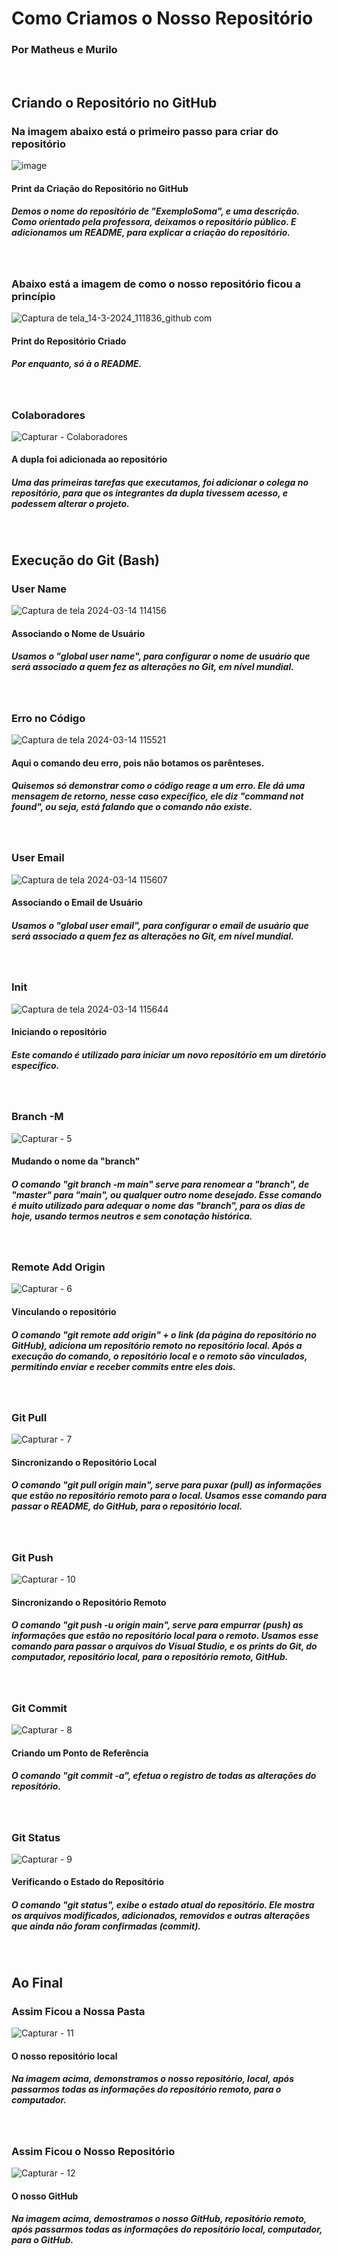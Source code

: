 <h1>Como Criamos o Nosso Repositório</h1>
<h3>Por Matheus e Murilo</h3>
<br>

<h2>Criando o Repositório no GitHub</h2>
<h3>Na imagem abaixo está o primeiro passo para criar do repositório</h3>

![image](https://github.com/MatheusHenriqueGCampos/ExemploSoma/assets/160675046/8ead05b2-eda9-4349-942a-cefad0d62b53)
<h4>Print da Criação do Repositório no GitHub</h4>
<h5>Demos o nome do repositório de "ExemploSoma", e uma descrição.
Como orientado pela professora, deixamos o repositório público. E adicionamos um README, para explicar a criação do repositório.</h5>
<br>

<h3>Abaixo está a imagem de como o nosso repositório ficou a princípio</h3>

![Captura de tela_14-3-2024_111836_github com](https://github.com/MatheusHenriqueGCampos/ExemploSoma/assets/160675046/0f00085a-7376-4df1-a41a-44bbd3e8ff66)
<h4>Print do Repositório Criado</h4>
<h5>Por enquanto, só à o README.</h5>
<br>

<h3>Colaboradores</h3>

![Capturar - Colaboradores](https://github.com/MatheusHenriqueGCampos/ExemploSoma/assets/160954457/97839fae-4dd2-4e75-9ab2-906342d41daa)
<h4>A dupla foi adicionada ao repositório</h4>
<h5>Uma das primeiras tarefas que executamos, foi adicionar o colega no repositório, para que os integrantes da dupla tivessem acesso, e podessem alterar o projeto.</h5>
<br>

<h2>Execução do Git (Bash)</h2>
<h3>User Name</h3>

![Captura de tela 2024-03-14 114156](https://github.com/MatheusHenriqueGCampos/ExemploSoma/assets/160675046/b731f951-654a-46bb-a625-78adce716356)
<h4>Associando o Nome de Usuário</h4>
<h5>Usamos o "global user name", para configurar o nome de usuário que será associado a quem fez as alterações no Git, em nível mundial.</h5>
<br>

<h3>Erro no Código</h3>

![Captura de tela 2024-03-14 115521](https://github.com/MatheusHenriqueGCampos/ExemploSoma/assets/160675046/47d4c624-9a29-4d19-a38a-c773dfab59ff)
<h4>Aqui o comando deu erro, pois não botamos os parênteses.</h4>
<h5>Quisemos só demonstrar como o código reage a um erro. Ele dá uma mensagem de retorno, nesse caso expecífico, ele diz "command not found", ou seja, está falando que o comando não existe.</h5>
<br>

<h3>User Email</h3>

![Captura de tela 2024-03-14 115607](https://github.com/MatheusHenriqueGCampos/ExemploSoma/assets/160675046/320369f8-17a3-422e-ab42-bac078dedc91)
<h4>Associando o Email de Usuário</h4>
<h5>Usamos o "global user email", para configurar o email de usuário que será associado a quem fez as alterações no Git, em nível mundial.</h5>
<br>

<h3>Init</h3>

![Captura de tela 2024-03-14 115644](https://github.com/MatheusHenriqueGCampos/ExemploSoma/assets/160675046/2fea4366-e59f-4d47-b0e4-487aed81d9aa)
<h4>Iniciando o repositório</h4>
<h5>Este comando é utilizado para iniciar um novo repositório em um diretório específico.</h5>
<br>

<h3>Branch -M</h3>

![Capturar - 5](https://github.com/MatheusHenriqueGCampos/ExemploSoma/assets/160675046/f9e41212-dbde-44ca-b7d3-a5fe6da73599)
<h4>Mudando o nome da "branch"</h4>
<h5>O comando "git branch -m main" serve para renomear a "branch",  de "master" para "main", ou qualquer outro nome desejado.  Esse comando é muito utilizado para adequar o nome das "branch", para os dias de hoje, usando termos neutros e sem conotação histórica.</h5>
<br>

<h3>Remote Add Origin</h3>

![Capturar - 6](https://github.com/MatheusHenriqueGCampos/ExemploSoma/assets/160675046/d13163b3-9475-48de-b5eb-cf75d90ab4bc)
<h4>Vinculando o repositório</h4>
<h5>O comando "git remote add origin" + o link (da página do repositório no GitHub), adiciona um repositório remoto no repositório local. Após a execução do comando, o repositório local e o remoto são vinculados, permitindo enviar e receber commits entre eles dois.</h5>
<br>

<h3>Git Pull</h3>

![Capturar - 7](https://github.com/MatheusHenriqueGCampos/ExemploSoma/assets/160675046/3122e587-6a41-42fa-a790-df421c63ed1e)
<h4>Sincronizando o Repositório Local</h4>
<h5>O comando "git pull origin main", serve para puxar (pull) as informações que estão no repositório remoto para o local.
Usamos esse comando para passar o README, do GitHub, para o repositório local.</h5>
<br>

<h3>Git Push</h3>

![Capturar - 10](https://github.com/MatheusHenriqueGCampos/ExemploSoma/assets/160675046/a28c60c6-9c06-4c34-bc1e-4108094ff2ff)
<h4>Sincronizando o Repositório Remoto</h4>
<h5>O comando "git push -u origin main", serve para empurrar (push) as informações que estão no repositório local para o remoto.
Usamos esse comando para passar o arquivos do Visual Studio, e os prints do Git, do computador, repositório local, para o repositório remoto, GitHub.</h5>
<br>

<h3>Git Commit</h3>

![Capturar - 8](https://github.com/MatheusHenriqueGCampos/ExemploSoma/assets/160675046/9e295a23-dbec-44c7-9564-d73b36e41ae3)
<h4>Criando um Ponto de Referência</h4>
<h5>O comando "git commit -a", efetua o registro de todas as alterações do repositório.</h5>
<br>

<h3>Git Status</h3>

![Capturar - 9](https://github.com/MatheusHenriqueGCampos/ExemploSoma/assets/160675046/be4a1f63-688a-424e-80e7-1ded83db21ae)
<h4>Verificando o Estado do Repositório</h4>
<h5>O comando "git status", exibe o estado atual do repositório. Ele mostra os arquivos modificados, adicionados, removidos e outras alterações que ainda não foram confirmadas (commit).</h5>
<br>

<h2>Ao Final</h2>
<h3>Assim Ficou a Nossa Pasta</h3>

![Capturar - 11](https://github.com/MatheusHenriqueGCampos/ExemploSoma/assets/160954457/dce6738b-8f72-4be9-a643-3f3759ae5250)
<h4>O nosso repositório local</h4>
<h5>Na imagem acima, demonstramos o nosso repositório, local, após passarmos todas as informações do repositório remoto, para o computador.</h5>
<br>

<h3>Assim Ficou o Nosso Repositório</h3>

![Capturar - 12](https://github.com/MatheusHenriqueGCampos/ExemploSoma/assets/160954457/a8629216-e21e-4a63-bfe6-0b48c2e3a451)
<h4>O nosso GitHub</h4>
<h5>Na imagem acima, demostramos o nosso GitHub, repositório remoto, após passarmos todas as informações do repositório local, computador, para o GitHub.</h5>
